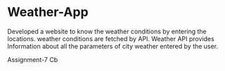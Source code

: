 # Weather-App
Developed a website to know the weather conditions by entering the locations.
weather conditions are fetched by API.
Weather API provides Information about all the parameters of city weather entered by the user.


Assignment-7 Cb
